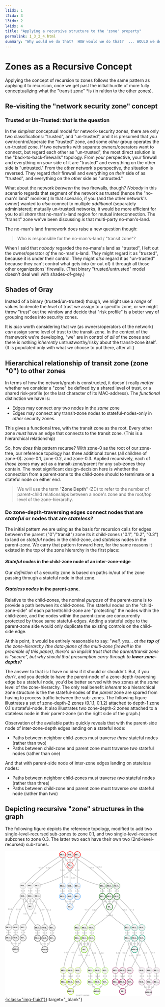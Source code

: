 ```yaml
---
l1idx: 1
l2idx: 3
l3idx: 2
l4idx: 4
title: "Applying a recursive structure to the 'zone' property"
permalink: 1_3_2_4.html
summary: "Why would we do that?  HOW would we do that?  ... WOULD we do that?"
---
```


# Zones as a Recursive Concept

Applying the concept of recursion to zones follows the same pattern as applying it to recursion, once we get past the initial hurdle of more fully conceptualizing what the "transit zone" *is  (in raltion to the other zones).

## Re-visiting the "network security zone" concept

### Trusted or Un-Trusted: *that* is the question

In the *simplest* conceptual model for network-security zones, there are only two classifications:  "trusted", and "un-trusted", and it is presumed that *you* own/control/operate the "trusted" zone, and some *other* group operates the un-trusted zone.  If two networks with separate owners/operators want to connect, but regard each other as "un-trusted", the most direct solution is the "back-to-back-firewalls" topology.   From *your* perspective, your firewall and everything on *your* side of it are "trusted" and everything on the other side is "untrusted."  From the *other* network's perspective, the situation is reversed.  They regard *their* firewall and everything on *their* side of as "trusted", and everything on the *other* side as "untrusted."

What about the network *between* the two firewalls, though?  *Nobody* in this scenario regards that segment of the network as trusted (hence the "no-man's land" moniker.)  In that scenario, if you (and the other network's owner) wanted to *also* connect to multiple *additional* (separately administered; mutually un-trusted) networks, it would be more efficient for you to all *share* that no-man's-land region for mutual interconnection.  The "transit" zone we've been discussing *is* that multi-party no-man's-land.

The no-man's land framework does raise a new question though:

>Who is responsible for the no-man's-land / "transit zone"?

When I said that *nobody* regarded the no-mans's land as "trusted", I left out the owner/operator *of* the no-man's-land.  *They* might regard it as "trusted", because it is under their control.  They might *also* regard it as "un-trusted" because they can't control what gets into (or out of) it through all those other organizations' firewalls.  (That binary "trusted/untrusted" model doesn't deal well with shades-of-grey.)

## Shades of Gray

Instead of a binary (trusted/un-trusted) though, we might use a *range* of values to denote the *level* of trust we assign to a specific zone, or we might throw "trust" out the window and decide that "risk profile" is a better way of grouping nodes into security zones.

It is *also* worth considering that *we* (as owners/operators of the network) *can* assign some level of trust to the transit-zone.  In the context of the framework we're developing, "we" are in control of *all* of the zones and there is nothing *inherently* untrustworthy/risky about the transit-zone itself.  (It is populated only with what *we* choose to put there, after all.) 

##  Hierarchical relationship of transit zone (zone "0") to other zones

In terms of how the network/graph is constructed, it doesn't really *matter* whether we consider a "zone" be defined by a shared level of trust, or a shared risk-profile (or the last character of its MAC-address).  The *functional* distinction we have is:
* Edges may connect *any* two nodes in the *same* zone
* Edges may connect any transit-zone nodes to  stateful-nodes-only in *other* security zones. 

This gives a functional tree, with the transit zone as the root.  Every other zone *must* have an edge that connects to the transit zone.  (This is a hierarchical relationship)

So, how *does* this pattern recurse?   With zone-0 as the root of our zone-tree, our reference topology has three additional zones (all children of zone-0):  zone-0.1, zone-0.2, and zone-0.3.  Applied recursively, each of *those* zones may act as a transit-zone/parent for any sub-zones they contain.  The most significant design-decision here is whether the connection from a parent-zone to the child-zone should to terminate on a stateful node on either end.

> We will use the term "**Zone Depth**" (ZD) to refer to the number of parent-child relationships between a node's zone and the root/top level of the zone-hierarchy.

### Do zone-depth-traversing edges connect nodes that are *stateful* or nodes that are *stateless*?

The initial pattern we are using as the basis for recursion calls for edges between the parent ("0"/"transit") zone its it child-zones ("0.1", "0.2", "0.3") to land on *stateful* nodes in the child-zone, and *stateless* nodes in the parent-zone.  We carry that pattern forward here, for the same reasons it existed in the top of the zone hierarchy in the first place:

#### *Stateful nodes* in the child-zone node of an inter-zone-edge

Our *definition* of a security zone is based on paths in/out of the zone passing through a stateful node in that zone.



#### *Stateless nodes* in the parent-zone.

Relative to the child-zones, the nominal *purpose* of the parent-zone is to provide a path between its child-zones.  The stateful nodes on the "child-zone-side" of each partent/child-zone are "protecting" the nodes within the child-zone, and the nodes within the parent-zone are concurrently protected by those same stateful-edges.  Adding a stateful edge to the parent-zone side would only duplicate the existing controls on the child-side edge.

At this point, it would be entirely reasonable to say: "*well, yes... at the **top** of the zone-hierarchy (the data-plane of the multi-zone firewall in the preamble of this paper), there's an implicit trust that the parent/transit zone is "secure", but why should that presumption carry through to **lower zone-depths**?*

The answer to that is:  I have no idea if it should or shouldn't.  But, if you *don't*, and you decide to have the parent-node of a zone-depth-traversing edge be a stateful node, you'd be better served with two zones at the *same* level of the zone-hierarchy.  The only real benefit *inherent* to a hierarchical zone structure is the the stateful-nodes of the *parent* zone are spared from having to process traffic between the sub-zones.  The following figure illustrates a set of zone-depth-2 zones (0.1.1, 0.1.2) attached to depth-1 zone 0.1's stateful-node.  It also illustrates two zone-depth-2 zones attached to a stateless node in their parent-zone  (on the right side of the graph.)

Observation of the available paths quickly reveals that with the parent-side node of inter-zone-depth edges landing on a stateful node:
* Paths between neighbor child-zones must traverse *three* stateful nodes (rather than two)
* Paths between child-zone and parent zone must traverse *two* stateful nodes (rather than one)

And that with parent-side node of inter-zone edges landing on stateless nodes:
* Paths between neighbor child-zones must traverse *two* stateful nodes (rather than three)
* Paths between child-zone and parent zone must traverse *one* stateful node (rather than two)


## Depicting recursive "zone" structures in the graph
The following figure depicts the reference topology, modified to add two single-level-recursed sub-zones to zone 0.1, and two single-level-recursed subzones to zone 0.3.  The latter two each have their own two (2nd-level-recursed) sub-zones.

[![image](./grphth-16.svg){:class="img-fluid"}](./grphth-16.svg){:target="_blank"}
